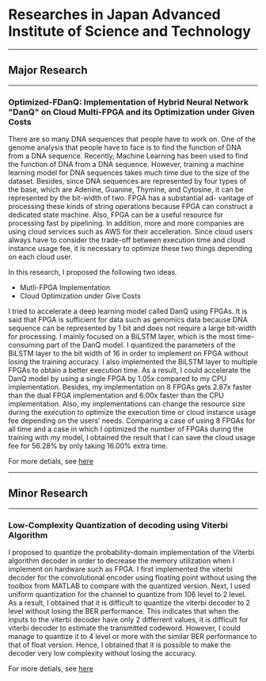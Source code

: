 # Researches in Japan Advanced Institute of Science and Technology

- - -
## Major Research
- - -
### Optimized-FDanQ: Implementation of Hybrid Neural Network "DanQ" on Cloud Multi-FPGA and its Optimization under Given Costs

There are so many DNA sequences that people have to work on. One of the genome analysis that people have to face is to find the function of DNA from a DNA sequence. Recently, Machine Learning has been used to find the function of DNA from a DNA sequence. However, training a machine learning model for DNA sequences takes much time due to the size of the dataset. Besides, since DNA sequences are represented by four types of the base, which are Adenine, Guanine, Thymine, and Cytosine, it can be represented by the bit-width of two. FPGA has a substantial ad- vantage of processing these kinds of string operations because FPGA can construct a dedicated state machine. Also, FPGA can be a useful resource for processing fast by pipelining.
In addition, more and more companies are using cloud services such as AWS for their acceleration. Since cloud users always have to consider the trade-off between execution time and cloud instance usage fee, it is necessary to optimize these two things depending on each cloud user.

 In this research, I proposed the following two ideas.
- Mutli-FPGA Implementation
- Cloud Optimization under Give Costs

I tried to accelerate a deep learning model called DanQ using FPGAs. It is said that FPGA is sufficient for data such as genomics data because DNA sequence can be represented by 1 bit and does not require a large bit-width for processing. I mainly focused on a BiLSTM layer, which is the most time-consuming part of the DanQ model. I quantized the parameters of the BiLSTM layer to the bit width of 16 in order to implement on FPGA without losing the training accuracy. I also implemented the BiLSTM layer to multiple FPGAs to obtain a better execution time. As a result, I could accelerate the DanQ model by using a single FPGA by 1.05x compared to my CPU implementation. Besides, my implementation on 8 FPGAs gets 2.87x faster than the dual FPGA implementation and 6.00x faster than the CPU implementation.
Also, my implementations can change the resource size during the execution to optimize the execution time or cloud instance usage fee depending on the users’ needs. Comparing a case of using 8 FPGAs for all time and a case in which I optimized the number of FPGAs during the training with my model, I obtained the result that I can save the cloud usage fee for 56.28% by only taking 16.00% extra time.


For more detials, see [here](https://github.com/tinaba96/master/tree/master/major_research)

- - -
## Minor Research
- - - 
### Low-Complexity Quantization of decoding using Viterbi Algorithm

I proposed to quantize the probability-domain implementation of the Viterbi algorithm decoder in order to decrease the memory utilization when I implement on hardware such as FPGA. I first implemented the viterbi decoder for the convolutional encoder using floating point without using the toolbox from MATLAB to compare with the quantized version. Next, I used uniform quantization for the channel to quantize from 106 level to 2 level.  
As a result, I obtained that it is difficult to quantize the viterbi decoder to 2 level without losing the BER performance. This indicates that when the inputs to the viterbi decoder have only 2 differrent values, it is difficult for viterbi decoder to estimate the transmitted codeword. However, I could manage to quantize it to 4 level or more with the similar BER performance to that of float version. Hence, I obtained that it is possible to make the decoder very low complexity without losing the accuracy.

For more detials, see [here](https://github.com/tinaba96/master/tree/master/minor_research)

